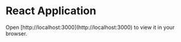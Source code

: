 
<h1>React Application</h1>
Open [http://localhost:3000](http://localhost:3000) to view it in your browser.

